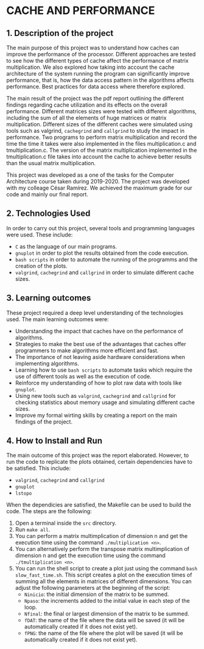 # CACHE AND PERFORMANCE

## 1. Description of the project

The main purpose of this project was to understand how caches can improve the performance of the processor. Different approaches are tested to see how the different types of cache affect the performance of matrix multiplication. We also explored how taking into account the cache architecture of the system running the program can significantly improve performance, that is, how the data access pattern in the algorithms affects performance. Best practices for data access where therefore explored.

The main result of the project was the pdf report outlining the different findings regarding cache utilization and its effects on the overall performance. Different matrices sizes were tested with different algorithms, including the sum of all the elements of huge matrices or matrix multiplication. Different sizes of the different caches were simulated using tools such as valgrind, `cachegrind` and `callgrind` to study the impact in performance. Two programs to perform matrix multiplication and record the time the time it takes were also implemented in the files multiplication.c and tmultiplication.c. The version of the matrix multiplication implemented in the tmultiplication.c file takes into account the cache to achieve better results than the usual matrix multiplication.

This project was developed as a one of the tasks for the Computer Architecture course taken during 2019-2020. The project was developed with my colleage César Ramírez. We achieved the maximum grade for our code and mainly our final report. 





## 2. Technologies Used

In order to carry out this project, several tools and programming languages were used. These include:
- `C` as the language of our main programs.
- `gnuplot` in order to plot the results obtained from the code execution.
- `bash scripts` in order to automate the running of the programms and the creation of the plots.
- `valgrind`, `cachegrind` and `callgrind` in order to simulate different cache sizes.



## 3. Learning outcomes

These project required a deep level understanding of the technologies used. The main learning outcomes were:
- Understanding the impact that caches have on the performance of algorithms.
- Strategies to make the best use of the advantages that caches offer programmers to make algorithms more efficient and fast.
- The importance of not leaving aside hardware considerations when implementing algorithms.
- Learning how to use `bash scripts` to automate tasks which require the use of different tools as well as the execution of code.
- Reinforce my understanding of how to plot raw data with tools like `gnuplot`.
- Using new tools such as `valgrind`, `cachegrind` and `callgrind` for checking statistics about memory usage and simulating different cache sizes.
- Improve my formal wirting skills by creating a report on the main findings of the project.


## 4. How to Install and Run
The main outcome of this project was the report elaborated. However, to run the code to replicate the plots obtained, certain dependencies have to be satisfied. This include:
- `valgrind`, `cachegrind` and `callgrind`
- `gnuplot`
- `lstopo`

When the dependicies are satisfied, the Makefile can be used to build the code. The steps are the following:
1. Open a terminal inside the `src` directory.
2. Run `make all`.
3. You can perform a matrix multimplication of dimension n and get the execution time using the command `./multiplication <n>`.
4. You can alternatively perform the transpose matrix multimplication of dimension n and get the execution time using the command `./tmultiplication <n>`.
5. You can run the shell script to create a plot just using the command `bash slow_fast_time.sh`. This script creates a plot on the execution times of summing all the elements in matrices of different dimensions. You can adjust the following parameters at the beginning of the script:
    - `Ninicio`: the initial dimension of the matrix to be summed.
    - `Npaso`: the increments added to the initial value in each step of the loop.
    - `Nfinal`: the final or largest dimension of the matrix to be summed.
    - `fDAT`: the name of the file where the data will be saved (it will be automatically created if it does not exist yet).
    - `fPNG`: the name of the file where the plot will be saved (it will be automatically created if it does not exist yet).



